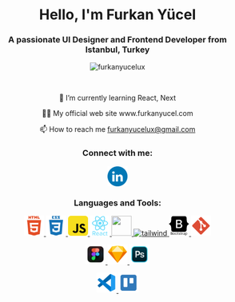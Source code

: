 
<h1 align="center">Hello, I'm Furkan Yücel</h1>

<h3 align="center">A passionate UI Designer and Frontend Developer from Istanbul, Turkey</h3>

<p align="center"> <img src="https://komarev.com/ghpvc/?username=furkanyucelux&label=Profile%20views&color=0e75b6&style=flat" alt="furkanyucelux" /> </p>

<p align="center"> <a href="https://twitter.com/" target="blank"><img src="https://img.shields.io/twitter/follow/?logo=twitter&style=for-the-badge" alt="" /></a></p>

<p align="center">
 🌱 I’m currently learning React, Next
 </p>
 
<p align="center">
 👨‍💻 My official web site www.furkanyucel.com
 </p>
 
<p align="center">
 📫 How to reach me <a href="mailto:furkanyucelux@gmail.com">furkanyucelux@gmail.com</a>
</p>

<h3 align="center">Connect with me:</h3>

<p align="center">
<a href="https://linkedin.com/in/furkanyucel" target="blank"><img align="center" src="ikon/linkedin.png" width="40" height="40"/>      </a>
 
<!-- <a href="https://www.behance.net/yucelfurkan" target="blank"><img align="center" src="ikon/behance.png"/></a> -->
</p>

<h3 align="center">Languages and Tools:</h3>

<p align="center">
<a href="https://www.w3.org/html/" target="_blank" rel="noreferrer"> <img src="ikon/html_icon.png"  width="40" height="40"/>      </a><a href="https://www.w3schools.com/css/" target="_blank" rel="noreferrer"><img src="ikon/css_icon.png"  width="40" height="40"/>      </a><a href="https://developer.mozilla.org/en-US/docs/Web/JavaScript" target="_blank" rel="noreferrer"> <img src="ikon/javascript_icon.png" width="40" height="40"/>      </a>
 <a href="https://reactjs.org/" target="_blank" rel="noreferrer"> <img src="https://raw.githubusercontent.com/devicons/devicon/master/icons/react/react-original-wordmark.svg" alt="react" width="40" height="40"/> </a> <a href="https://sass-lang.com/guide" target="_blank" rel="noreferrer"> <img src="https://upload.wikimedia.org/wikipedia/commons/thumb/9/96/Sass_Logo_Color.svg/242px-Sass_Logo_Color.svg.png"  width="40" height="40"/>      </a>
<a href="https://tailwindcss.com/" target="_blank" rel="noreferrer"> <img src="https://www.vectorlogo.zone/logos/tailwindcss/tailwindcss-icon.svg" alt="tailwind" width="40" height="40"/> </a>
<a href="https://getbootstrap.com" target="_blank" rel="noreferrer"> <img src="https://raw.githubusercontent.com/devicons/devicon/master/icons/bootstrap/bootstrap-plain-wordmark.svg" alt="bootstrap" width="40" height="40"/> </a>        <!--  <a href="https://jquery.com/" target="_blank" rel="noreferrer"> <img src="ikon/jquery_plain_icon_.png" width="40" height="40"/>      </a> --> <a href="https://git-scm.com/" target="_blank" rel="noreferrer"> <img src="ikon/git_icon.png" width="40" height="40"/>      </a>      </p>
<p align="center">
<a href="https://www.figma.com/" target="_blank" rel="noreferrer"> <img src="ikon/figma_icon.png" width="40" height="40"/>      </a><a href="https://www.sketch.com/" target="_blank" rel="noreferrer"><img src="ikon/sketch_icon.png" width="40" height="40"/>      </a><a href="https://www.photoshop.com/en" target="_blank" rel="noreferrer"><img src="ikon/adobe_photoshop_icon.png" width="40" height="40"/>      </a></p>
<p align="center">
<a href="https://vscode.dev/" target="_blank" rel="noreferrer"> <img src="ikon/vscode.png" width="40" height="40"/>      </a>
<a href="https://trello.com" target="_blank" rel="noreferrer"><img src="ikon/trello_icon.png" width="40" height="40"/> </a>
 
 <!--
 <a href="https://slack.com" target="_blank" rel="noreferrer"><img src="ikon/slack_icon.png" width="40" height="40"/></a> <a href="https://www.notion.so/" target="_blank" rel="noreferrer"><img src="ikon/notion_icon.png" width="40" height="40"/></a></p>

![](https://github-readme-stats.vercel.app/api/top-langs/?username=furkanyucel&theme=default&hide_border=false&include_all_commits=false&count_private=false&layout=compact&align=center)

![](https://github-readme-stats.vercel.app/api/wakatime?username=@furkanyucel)
-->
